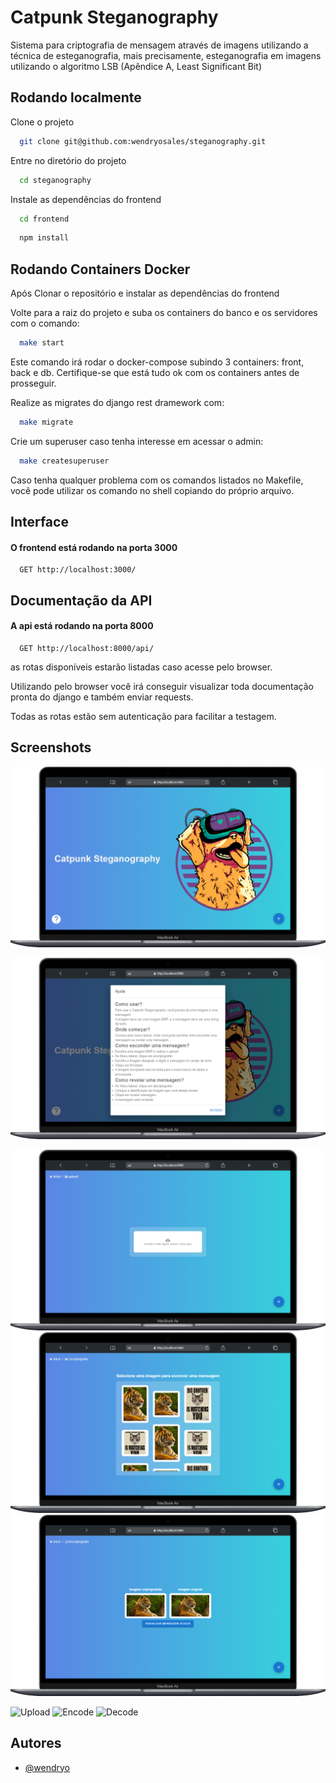 
#  Catpunk Steganography

Sistema para criptografia de mensagem através de imagens utilizando a técnica de esteganografia, mais precisamente, esteganografia em imagens utilizando o
algoritmo LSB (Apêndice A, Least Significant Bit)



## Rodando localmente

Clone o projeto

```bash
  git clone git@github.com:wendryosales/steganography.git
```

Entre no diretório do projeto

```bash
  cd steganography
```

Instale as dependências do frontend

```bash
  cd frontend
```
```bash
  npm install
```

## Rodando Containers Docker

Após Clonar o repositório e instalar as dependências do frontend

Volte para a raiz do projeto e suba os containers do banco e os servidores com o comando:

```bash
  make start
```

Este comando irá rodar o docker-compose subindo 3 containers: front, back e db.
Certifique-se que está tudo ok com os containers antes de prosseguir.

Realize as migrates do django rest dramework com:

```bash
  make migrate
```

Crie um superuser caso tenha interesse em acessar o admin:

```bash
  make createsuperuser
```

Caso tenha qualquer problema com os comandos listados no Makefile, você pode utilizar os comando no shell copiando do próprio arquivo.

## Interface

#### O frontend está rodando na porta 3000

```http
  GET http://localhost:3000/
```

## Documentação da API

#### A api está rodando na porta 8000

```http
  GET http://localhost:8000/api/
```

as rotas disponíveis estarão listadas caso acesse pelo browser.

Utilizando pelo browser você irá conseguir visualizar toda documentação pronta do django e também enviar requests.

Todas as rotas estão sem autenticação para facilitar a testagem.


## Screenshots

![Home](./previews/home.png)

![Help](./previews/help.png)

![Upload](./previews/upload.png)
![Encode](./previews/encode.png)
![Decode](./previews/decode.png)

![Upload](./previews/upload.gif)
![Encode](./previews/encode.gif)
![Decode](./previews/decode.gif)

## Autores

- [@wendryo](https://www.linkedin.com/in/wendryosales/)

